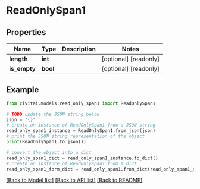 # ReadOnlySpan1


## Properties

Name | Type | Description | Notes
------------ | ------------- | ------------- | -------------
**length** | **int** |  | [optional] [readonly] 
**is_empty** | **bool** |  | [optional] [readonly] 

## Example

```python
from civitai.models.read_only_span1 import ReadOnlySpan1

# TODO update the JSON string below
json = "{}"
# create an instance of ReadOnlySpan1 from a JSON string
read_only_span1_instance = ReadOnlySpan1.from_json(json)
# print the JSON string representation of the object
print(ReadOnlySpan1.to_json())

# convert the object into a dict
read_only_span1_dict = read_only_span1_instance.to_dict()
# create an instance of ReadOnlySpan1 from a dict
read_only_span1_form_dict = read_only_span1.from_dict(read_only_span1_dict)
```
[[Back to Model list]](../README.md#documentation-for-models) [[Back to API list]](../README.md#documentation-for-api-endpoints) [[Back to README]](../README.md)


